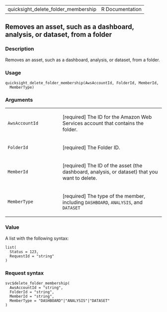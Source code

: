 <table style="width: 100%;">
<tbody>
<tr class="odd">
<td>quicksight_delete_folder_membership</td>
<td style="text-align: right;">R Documentation</td>
</tr>
</tbody>
</table>

## Removes an asset, such as a dashboard, analysis, or dataset, from a folder

### Description

Removes an asset, such as a dashboard, analysis, or dataset, from a
folder.

### Usage

    quicksight_delete_folder_membership(AwsAccountId, FolderId, MemberId,
      MemberType)

### Arguments

<table>
<colgroup>
<col style="width: 35%" />
<col style="width: 65%" />
</colgroup>
<tbody>
<tr class="odd">
<td><code
id="quicksight_delete_folder_membership_:_AwsAccountId">AwsAccountId</code></td>
<td><p>[required] The ID for the Amazon Web Services account that
contains the folder.</p></td>
</tr>
<tr class="even">
<td><code
id="quicksight_delete_folder_membership_:_FolderId">FolderId</code></td>
<td><p>[required] The Folder ID.</p></td>
</tr>
<tr class="odd">
<td><code
id="quicksight_delete_folder_membership_:_MemberId">MemberId</code></td>
<td><p>[required] The ID of the asset (the dashboard, analysis, or
dataset) that you want to delete.</p></td>
</tr>
<tr class="even">
<td><code
id="quicksight_delete_folder_membership_:_MemberType">MemberType</code></td>
<td><p>[required] The type of the member, including
<code>DASHBOARD</code>, <code>ANALYSIS</code>, and
<code>DATASET</code></p></td>
</tr>
</tbody>
</table>

### Value

A list with the following syntax:

    list(
      Status = 123,
      RequestId = "string"
    )

### Request syntax

    svc$delete_folder_membership(
      AwsAccountId = "string",
      FolderId = "string",
      MemberId = "string",
      MemberType = "DASHBOARD"|"ANALYSIS"|"DATASET"
    )
